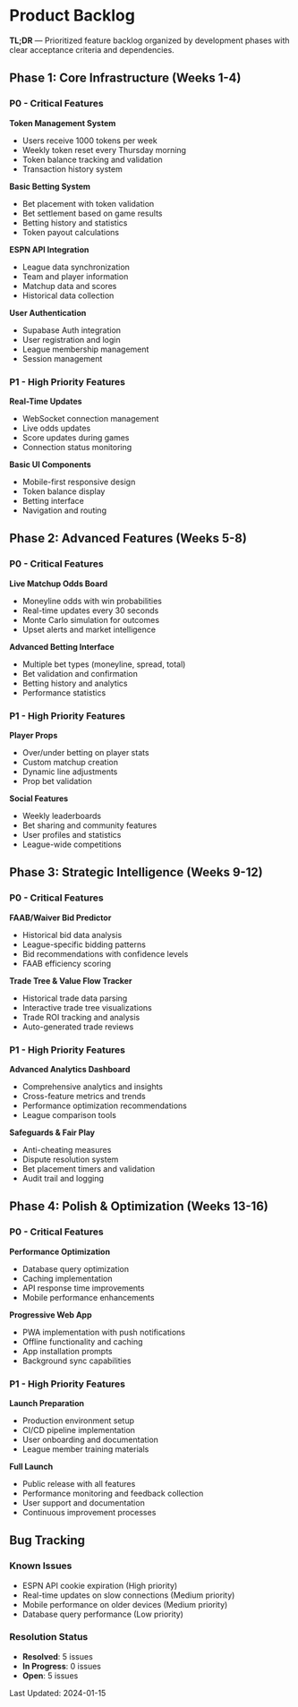 # Product Backlog

**TL;DR** — Prioritized feature backlog organized by development phases with clear acceptance criteria and dependencies.

## Phase 1: Core Infrastructure (Weeks 1-4)

### P0 - Critical Features

**Token Management System**
- Users receive 1000 tokens per week
- Weekly token reset every Thursday morning
- Token balance tracking and validation
- Transaction history system

**Basic Betting System**
- Bet placement with token validation
- Bet settlement based on game results
- Betting history and statistics
- Token payout calculations

**ESPN API Integration**
- League data synchronization
- Team and player information
- Matchup data and scores
- Historical data collection

**User Authentication**
- Supabase Auth integration
- User registration and login
- League membership management
- Session management

### P1 - High Priority Features

**Real-Time Updates**
- WebSocket connection management
- Live odds updates
- Score updates during games
- Connection status monitoring

**Basic UI Components**
- Mobile-first responsive design
- Token balance display
- Betting interface
- Navigation and routing

## Phase 2: Advanced Features (Weeks 5-8)

### P0 - Critical Features

**Live Matchup Odds Board**
- Moneyline odds with win probabilities
- Real-time updates every 30 seconds
- Monte Carlo simulation for outcomes
- Upset alerts and market intelligence

**Advanced Betting Interface**
- Multiple bet types (moneyline, spread, total)
- Bet validation and confirmation
- Betting history and analytics
- Performance statistics

### P1 - High Priority Features

**Player Props**
- Over/under betting on player stats
- Custom matchup creation
- Dynamic line adjustments
- Prop bet validation

**Social Features**
- Weekly leaderboards
- Bet sharing and community features
- User profiles and statistics
- League-wide competitions

## Phase 3: Strategic Intelligence (Weeks 9-12)

### P0 - Critical Features

**FAAB/Waiver Bid Predictor**
- Historical bid data analysis
- League-specific bidding patterns
- Bid recommendations with confidence levels
- FAAB efficiency scoring

**Trade Tree & Value Flow Tracker**
- Historical trade data parsing
- Interactive trade tree visualizations
- Trade ROI tracking and analysis
- Auto-generated trade reviews

### P1 - High Priority Features

**Advanced Analytics Dashboard**
- Comprehensive analytics and insights
- Cross-feature metrics and trends
- Performance optimization recommendations
- League comparison tools

**Safeguards & Fair Play**
- Anti-cheating measures
- Dispute resolution system
- Bet placement timers and validation
- Audit trail and logging

## Phase 4: Polish & Optimization (Weeks 13-16)

### P0 - Critical Features

**Performance Optimization**
- Database query optimization
- Caching implementation
- API response time improvements
- Mobile performance enhancements

**Progressive Web App**
- PWA implementation with push notifications
- Offline functionality and caching
- App installation prompts
- Background sync capabilities

### P1 - High Priority Features

**Launch Preparation**
- Production environment setup
- CI/CD pipeline implementation
- User onboarding and documentation
- League member training materials

**Full Launch**
- Public release with all features
- Performance monitoring and feedback collection
- User support and documentation
- Continuous improvement processes

## Bug Tracking

### Known Issues
- ESPN API cookie expiration (High priority)
- Real-time updates on slow connections (Medium priority)
- Mobile performance on older devices (Medium priority)
- Database query performance (Low priority)

### Resolution Status
- **Resolved**: 5 issues
- **In Progress**: 0 issues
- **Open**: 5 issues

Last Updated: 2024-01-15
